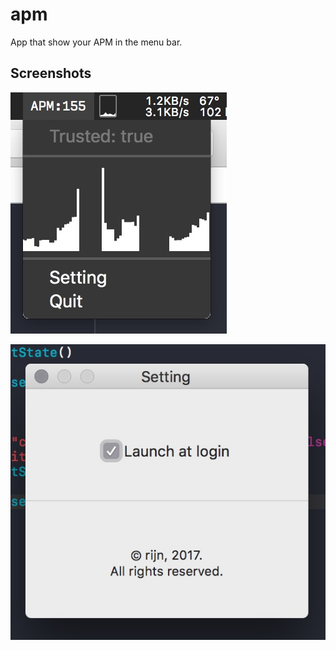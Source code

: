 # apm
App that show your APM in the menu bar.

## Screenshots

![screenshot_1](https://raw.githubusercontent.com/rijn/apm/master/screenshots/1.jpeg)

![screenshot_2](https://raw.githubusercontent.com/rijn/apm/master/screenshots/2.jpeg)
